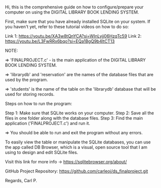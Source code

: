 Hi, this is the comprehensive guide on how to configure/prepare your computer on using the DIGITAL LIBRARY BOOK LENDING SYSTEM.

First, make sure that you have already installed SQLite on your system.
If you haven't yet, refer to these tutorial videos on how to do so:

Link 1: https://youtu.be/XA3w8tQnYCA?si=WInLyjj06HzqTc59
Link 2: https://youtu.be/L3FwRRx6bqo?si=EQa1BgQ9b4ltCT13

NOTE: 

=> 'FINALPROJECT.c' - is the main application of the DIGITAL LIBRARY BOOK LENDING SYSTEM.

=> 'librarydb' and 'reservation' are the names of the database files that are used by the program.

=> 'students' is the name of the table on the 'librarydb' database that will be used for storing records.


Steps on how to run the program:

Step 1: Make sure that SQLite works on your computer.
Step 2: Save all the files in one folder along with the database files.
Step 3: Find the main application ('FINALPROJECT.c') and run it.

=> You should be able to run and exit the program without any errors.

To easily view the table or manipulate the SQLite databases, you can use the app called
DB Browser, which is a visual, open source tool that I am using to design and edit SQLite files.

Visit this link for more info -> https://sqlitebrowser.org/about/

GitHub Project Repository: https://github.com/carleoj/ds_finalproject.git


Regards,
Carl P.


